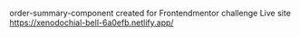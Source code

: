 order-summary-component created for Frontendmentor challenge
Live site
https://xenodochial-bell-6a0efb.netlify.app/
